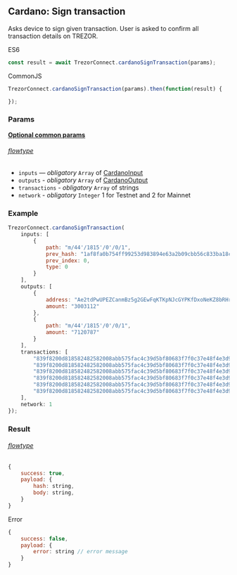 
## Cardano: Sign transaction
Asks device to sign given transaction. User is asked to confirm all transaction
details on TREZOR.

ES6
```javascript
const result = await TrezorConnect.cardanoSignTransaction(params);
```

CommonJS
```javascript
TrezorConnect.cardanoSignTransaction(params).then(function(result) {

});
```

### Params 
[****Optional common params****](commonParams.md)
###### [flowtype](../../src/js/types/cardano.js#L45-L59)
* `inputs` — *obligatory* `Array` of [CardanoInput](../../src/js/types/cardano.js#L31)
* `outputs` - *obligatory* `Array` of [CardanoOutput](../../src/js/types/cardano.js#L37)
* `transactions` - *obligatory* `Array` of strings
* `network` - *obligatory* `Integer` 1 for Testnet and 2 for Mainnet

### Example
```javascript
TrezorConnect.cardanoSignTransaction(
    inputs: [
        {
            path: "m/44'/1815'/0'/0/1",
            prev_hash: "1af8fa0b754ff99253d983894e63a2b09cbb56c833ba18c3384210163f63dcfc",
            prev_index: 0,
            type: 0
        }
    ],
    outputs: [
        {
            address: "Ae2tdPwUPEZCanmBz5g2GEwFqKTKpNJcGYPKfDxoNeKZ8bRHr8366kseiK2",
            amount: "3003112"
        },
        {
            path: "m/44'/1815'/0'/0/1",
            amount: "7120787"
        }
    ],
    transactions: [
        "839f8200d818582482582008abb575fac4c39d5bf80683f7f0c37e48f4e3d96e37d1f6611919a7241b456600ff9f8282d818582183581cda4da43db3fca93695e71dab839e72271204d28b9d964d306b8800a8a0001a7a6916a51a00305becffa0",
        "839f8200d818582482582008abb575fac4c39d5bf80683f7f0c37e48f4e3d96e37d1f6611919a7241b456600ff9f8282d818582183581cda4da43db3fca93695e71dab839e72271204d28b9d964d306b8800a8a0001a7a6916a51a00305becffa0",
        "839f8200d818582482582008abb575fac4c39d5bf80683f7f0c37e48f4e3d96e37d1f6611919a7241b456600ff9f8282d818582183581cda4da43db3fca93695e71dab839e72271204d28b9d964d306b8800a8a0001a7a6916a51a00305becffa0",
        "839f8200d818582482582008abb575fac4c39d5bf80683f7f0c37e48f4e3d96e37d1f6611919a7241b456600ff9f8282d818582183581cda4da43db3fca93695e71dab839e72271204d28b9d964d306b8800a8a0001a7a6916a51a00305becffa0",
        "839f8200d818582482582008abb575fac4c39d5bf80683f7f0c37e48f4e3d96e37d1f6611919a7241b456600ff9f8282d818582183581cda4da43db3fca93695e71dab839e72271204d28b9d964d306b8800a8a0001a7a6916a51a00305becffa0",
        "839f8200d818582482582008abb575fac4c39d5bf80683f7f0c37e48f4e3d96e37d1f6611919a7241b456600ff9f8282d818582183581cda4da43db3fca93695e71dab839e72271204d28b9d964d306b8800a8a0001a7a6916a51a00305becffa0",
    ],
    network: 1
});
```

### Result
###### [flowtype](../../src/js/types/cardano.js#L56-L59)
```javascript
{
    success: true,
    payload: {
        hash: string,
        body: string,
    }
}
```
Error
```javascript
{
    success: false,
    payload: {
        error: string // error message
    }
}
```
